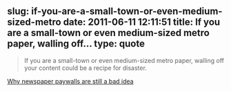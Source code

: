 slug: if-you-are-a-small-town-or-even-medium-sized-metro
date: 2011-06-11 12:11:51
title: If you are a small-town or even medium-sized metro paper, walling off...
type: quote
---

> If you are a small-town or even medium-sized metro paper, walling off your content could be a recipe for disaster.

[Why newspaper paywalls are still a bad idea](http://gigaom.com/2011/06/06/why-newspaper-paywalls-are-still-a-bad-idea/?utm_source=feedburner&utm_medium=feed&utm_campaign=Feed%3A+OmMalik+%28GigaOM%3A+Tech%29)
